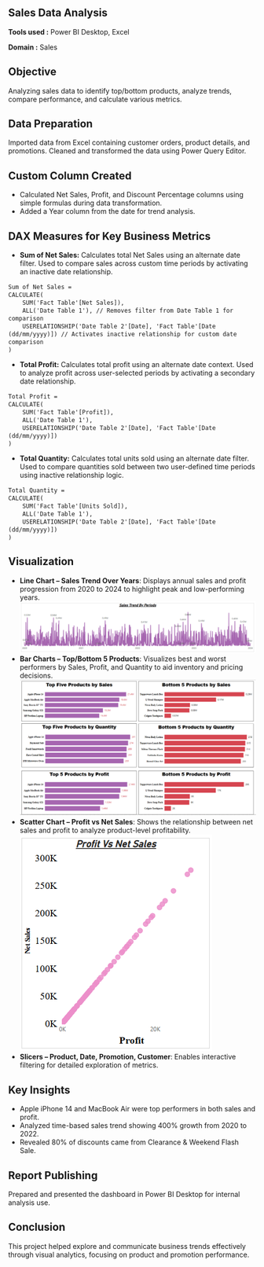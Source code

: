 ## Sales Data Analysis
**Tools used :** Power BI Desktop, Excel

**Domain :** Sales

## Objective
Analyzing sales data to identify top/bottom products, analyze trends, compare performance, and calculate various metrics. 

## Data Preparation
Imported data from Excel containing customer orders, product details, and promotions. Cleaned and transformed the data using Power Query Editor.

## Custom Column Created
- Calculated Net Sales, Profit, and Discount Percentage columns using simple formulas during data transformation.
- Added a Year column from the date for trend analysis.

## DAX Measures for Key Business Metrics
- **Sum of Net Sales:** Calculates total Net Sales using an alternate date filter.
Used to compare sales across custom time periods by activating an inactive date relationship.
```Dax
Sum of Net Sales = 
CALCULATE(
    SUM('Fact Table'[Net Sales]),
    ALL('Date Table 1'), // Removes filter from Date Table 1 for comparison
    USERELATIONSHIP('Date Table 2'[Date], 'Fact Table'[Date (dd/mm/yyyy)]) // Activates inactive relationship for custom date comparison
)
```
- **Total Profit:** Calculates total profit using an alternate date context.
Used to analyze profit across user-selected periods by activating a secondary date relationship.
```Dax
Total Profit = 
CALCULATE(
    SUM('Fact Table'[Profit]),
    ALL('Date Table 1'),
    USERELATIONSHIP('Date Table 2'[Date], 'Fact Table'[Date (dd/mm/yyyy)])
)
```
- **Total Quantity:** Calculates total units sold using an alternate date filter.
Used to compare quantities sold between two user-defined time periods using inactive relationship logic.
```Dax
Total Quantity = 
CALCULATE(
    SUM('Fact Table'[Units Sold]),
    ALL('Date Table 1'),
    USERELATIONSHIP('Date Table 2'[Date], 'Fact Table'[Date (dd/mm/yyyy)])
)
```

## Visualization
- **Line Chart – Sales Trend Over Years**: Displays annual sales and profit progression from 2020 to 2024 to highlight peak and low-performing years.
![Sales-Trend-By-Periods](Scr/Sales-Trend-By-Periods.png)
- **Bar Charts – Top/Bottom 5 Products**: Visualizes best and worst performers by Sales, Profit, and Quantity to aid inventory and pricing decisions.
![Top-Bottom-Analysis](Scr/Top-Bottom-Analysis.png)
- **Scatter Chart – Profit vs Net Sales**:   Shows the relationship between net sales and profit to analyze product-level profitability.
![profit-vs-net-sales](Scr/profit-vs-net-sales.png)
- **Slicers – Product, Date, Promotion, Customer**: Enables interactive filtering for detailed exploration of metrics.  

## Key Insights
- Apple iPhone 14 and MacBook Air were top performers in both sales and profit.
- Analyzed time-based sales trend showing 400% growth from 2020 to 2022.
- Revealed 80% of discounts came from Clearance & Weekend Flash Sale.
## Report Publishing
Prepared and presented the dashboard in Power BI Desktop for internal analysis use. 
## Conclusion
This project helped explore and communicate business trends effectively through visual analytics, focusing on product and promotion performance.
